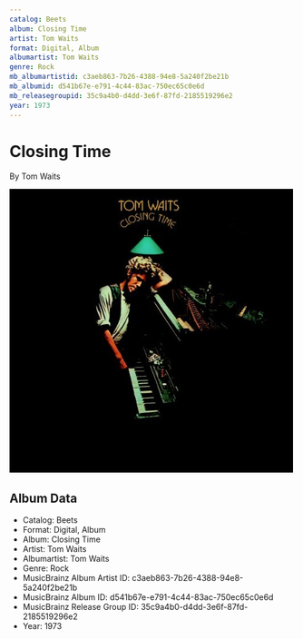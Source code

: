 ```yaml
---
catalog: Beets
album: Closing Time
artist: Tom Waits
format: Digital, Album
albumartist: Tom Waits
genre: Rock
mb_albumartistid: c3aeb863-7b26-4388-94e8-5a240f2be21b
mb_albumid: d541b67e-e791-4c44-83ac-750ec65c0e6d
mb_releasegroupid: 35c9a4b0-d4dd-3e6f-87fd-2185519296e2
year: 1973
---
```


# Closing Time

By Tom Waits

![](../../assets/beetscovers/Tom_Waits-Closing_Time.jpg)

## Album Data

- Catalog: Beets
- Format: Digital, Album
- Album: Closing Time
- Artist: Tom Waits
- Albumartist: Tom Waits
- Genre: Rock
- MusicBrainz Album Artist ID: c3aeb863-7b26-4388-94e8-5a240f2be21b
- MusicBrainz Album ID: d541b67e-e791-4c44-83ac-750ec65c0e6d
- MusicBrainz Release Group ID: 35c9a4b0-d4dd-3e6f-87fd-2185519296e2
- Year: 1973


